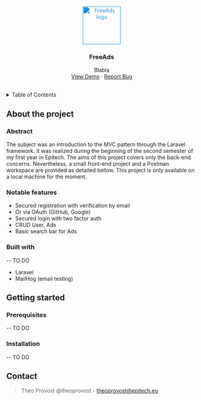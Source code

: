 <br>
<p align="center">
  <a href="#">
    <img src="#" alt="FreeAds logo" width="100" height="100" style="filter: invert(54%) sepia(63%) saturate(1131%) hue-rotate(174deg) brightness(88%) contrast(87%);">
  </a>

  <h3 align="center">FreeAds</h3>

  <p align="center">
    Blabla
    <br />
    <a href="#">View Demo</a>
    ·
    <a href="#">Report Bug</a>
  </p>
</p>
<br>




<details>
  <summary>Table of Contents</summary>
  <ol>
    <li>
      <a href="#about-the-project">About The Project</a>
      <ul>
        <li><a href="#abstract">Abstract</a></li>
        <li><a href="#notable-features">Notable features</a></li>
        <li><a href="#built-with">Built with</a></li>
      </ul>
    </li>
    <li>
      <a href="#getting-started">Getting Started</a>
      <ul>
        <li><a href="#prerequisites">Prerequisites</a></li>
        <li><a href="#installation">Installation</a></li>
      </ul>
    </li>
    <li><a href="#contact">Contact</a></li>
  </ol>
</details>

## About the project
### Abstract
The subject was an introduction to the MVC pattern through the Laravel framework. It was realized during the beginning of the second semester of my first year in Epitech. The aims of this project covers only the back-end concerns. Nevertheless, a small front-end project and a Postman workspace are provided as detailed bellow.
This project is only available on a local machine for the moment.

### Notable features
- Secured registration with verification by email
- Or via OAuth (GitHub, Google)
- Secured login with two factor auth
- CRUD User, Ads
- Basic search bar for Ads

### Built with
-- TO DO

- Laravel
- MailHog (email testing)

## Getting started

### Prerequisites
-- TO DO

### Installation
-- TO DO

## Contact
> Théo Provost @theoprovost - theoprovost@epitech.eu <br>
